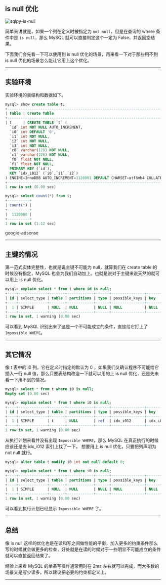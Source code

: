 ## is null 优化
![sqlpy-is-null](static/2020-22/sqlpy-0610-isnull.jpg)

简单来讲就是，如果一个列在定义时被指定为 `not null`，但是在查询的 where 条件中是 `is null`，那么 MySQL 就可以直接判定这个一定为 False，并返回空结果。

下面我们会先看一下可以使用到 is null 优化的场景，再来看一下对于那些用不到 is null 优化的场景怎么能让它用上这个优化。

---

## 实验环境
实验环境的表结构和数据如下。
```sql
mysql> show create table t;                                                                      
+------------------------------------------------------------------------------------------------------------------------+
| Table | Create Table                                                                                                                                                                                                                                                                                                                                                                                               |
+------------------------------------------------------------------------------------------------------------------------+
| t     | CREATE TABLE `t` (
  `id` int NOT NULL AUTO_INCREMENT,
  `i0` int DEFAULT '0',
  `i1` int NOT NULL,
  `i2` int NOT NULL,
  `i3` int NOT NULL,
  `c0` varchar(128) NOT NULL,
  `c1` varchar(128) NOT NULL,
  `f0` float NOT NULL,
  `f1` float NOT NULL,
  PRIMARY KEY (`id`),
  KEY `idx_i012` (`i0`,`i1`,`i2`)
) ENGINE=InnoDBB AUTO_INCREMENT=1120001 DEFAULT CHARSET=utf8mb4 COLLATE=utf8mb4_0900_ai_ci |
+------------------------------------------------------------------------------------------------------------------------+
1 row in set (0.00 sec)

mysql> select count(*) from t;                                                                   
+----------+
| count(*) |
+----------+
|  1120000 |
+----------+
1 row in set (1.12 sec)
```

google-adsense

---


## 主键的情况
第一范式实体完整性，也就是说主键不可能为 null，就算我们在 create table 的时候没有指定，MySQL 也会为我们自动加上。也就是说对于主键来说天然的就可以用上 is null 优化。
```sql
mysql> explain select * from t where id is null;                                                 
+----+-------------+-------+------------+------+---------------+------+---------+------+------+----------+------------------+
| id | select_type | table | partitions | type | possible_keys | key  | key_len | ref  | rows | filtered | Extra            |
+----+-------------+-------+------------+------+---------------+------+---------+------+------+----------+------------------+
|  1 | SIMPLE      | NULL  | NULL       | NULL | NULL          | NULL | NULL    | NULL | NULL |     NULL | Impossible WHERE |
+----+-------------+-------+------------+------+---------------+------+---------+------+------+----------+------------------+
1 row in set, 1 warning (0.00 sec)
```
可以看到 MySQL 识别出来了这是一个不可能成立的条件，直接给它打上了 `Impossible WHERE`。

---

## 其它情况
像 t 表中的 i0 列，它在定义时指定的默认为 0 ，如果我们又确认程序不可能给它插入一行 null 值，那么只要表结构改造一下就可以用的上 is null 优化，还是先来看一下用不到的情况。

```sql
mysql> select * from t where i0 is null;
Empty set (0.00 sec)

mysql> explain select * from t where i0 is null;                                                 
+----+-------------+-------+------------+------+---------------+----------+---------+-------+------+----------+-----------------------+
| id | select_type | table | partitions | type | possible_keys | key      | key_len | ref   | rows | filtered | Extra                 |
+----+-------------+-------+------------+------+---------------+----------+---------+-------+------+----------+-----------------------+
|  1 | SIMPLE      | t     | NULL       | ref  | idx_i012      | idx_i012 | 5       | const |    1 |   100.00 | Using index condition |
+----+-------------+-------+------------+------+---------------+----------+---------+-------+------+----------+-----------------------+
1 row in set, 1 warning (0.00 sec)
```
从执行计划来看并没有出现 `Impossible WHERE`，那么 MySQL 在真正执行的时候应该还是去 idx_i012 索引上找了一下。 想要用上 is null 优化，只要把列声明为 not null 就行。

```sql
mysql> alter table t modify i0 int not null default 0;

mysql> explain select * from t where i0 is null;
+----+-------------+-------+------------+------+---------------+------+---------+------+------+----------+------------------+
| id | select_type | table | partitions | type | possible_keys | key  | key_len | ref  | rows | filtered | Extra            |
+----+-------------+-------+------------+------+---------------+------+---------+------+------+----------+------------------+
|  1 | SIMPLE      | NULL  | NULL       | NULL | NULL          | NULL | NULL    | NULL | NULL |     NULL | Impossible WHERE |
+----+-------------+-------+------------+------+---------------+------+---------+------+------+----------+------------------+
1 row in set, 1 warning (0.00 sec)
```
可以看到执行计划已经显示 `Impossible WHERE` 了。

---


## 总结

像 is null 这样的优化也是在读和写之间做性能的平衡，加入更多的约束条件那么写的时候就会做更多的检查，好处就是在读的时候对于一些明显不可能成立的条件就可以直接返回结果了。

经验上来看 MySQL 的单条写操作通常用时在 2ms 左右就可以完成，而大多数的场景又是写少读多，所以建议把必要的约束都定义上。

---